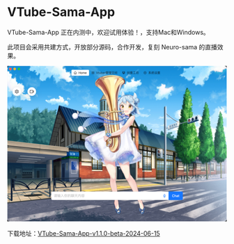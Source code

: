 # VTube-Sama-App

VTube-Sama-App 正在内测中，欢迎试用体验！，支持Mac和Windows。

此项目会采用共建方式，开放部分源码，合作开发，复刻 Neuro-sama 的直播效果。

![demo_01.png](docs/demo_01.png)

下载地址：[VTube-Sama-App-v1.1.0-beta-2024-06-15](https://github.com/Westworld-AI/VTube-Sama-App/releases/tag/v1.1.0-beta-2024-06-15)


